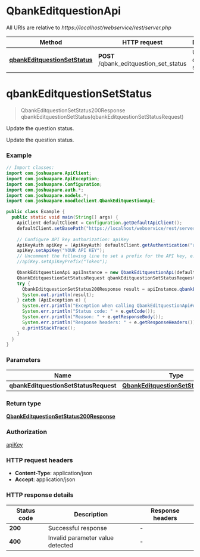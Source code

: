 # QbankEditquestionApi

All URIs are relative to *https://localhost/webservice/rest/server.php*

| Method | HTTP request | Description |
|------------- | ------------- | -------------|
| [**qbankEditquestionSetStatus**](QbankEditquestionApi.md#qbankEditquestionSetStatus) | **POST** /qbank_editquestion_set_status | Update the question status. |


<a id="qbankEditquestionSetStatus"></a>
# **qbankEditquestionSetStatus**
> QbankEditquestionSetStatus200Response qbankEditquestionSetStatus(qbankEditquestionSetStatusRequest)

Update the question status.

Update the question status.

### Example
```java
// Import classes:
import com.joshuapare.ApiClient;
import com.joshuapare.ApiException;
import com.joshuapare.Configuration;
import com.joshuapare.auth.*;
import com.joshuapare.models.*;
import com.joshuapare.moodleclient.QbankEditquestionApi;

public class Example {
  public static void main(String[] args) {
    ApiClient defaultClient = Configuration.getDefaultApiClient();
    defaultClient.setBasePath("https://localhost/webservice/rest/server.php");
    
    // Configure API key authorization: apiKey
    ApiKeyAuth apiKey = (ApiKeyAuth) defaultClient.getAuthentication("apiKey");
    apiKey.setApiKey("YOUR API KEY");
    // Uncomment the following line to set a prefix for the API key, e.g. "Token" (defaults to null)
    //apiKey.setApiKeyPrefix("Token");

    QbankEditquestionApi apiInstance = new QbankEditquestionApi(defaultClient);
    QbankEditquestionSetStatusRequest qbankEditquestionSetStatusRequest = new QbankEditquestionSetStatusRequest(); // QbankEditquestionSetStatusRequest | 
    try {
      QbankEditquestionSetStatus200Response result = apiInstance.qbankEditquestionSetStatus(qbankEditquestionSetStatusRequest);
      System.out.println(result);
    } catch (ApiException e) {
      System.err.println("Exception when calling QbankEditquestionApi#qbankEditquestionSetStatus");
      System.err.println("Status code: " + e.getCode());
      System.err.println("Reason: " + e.getResponseBody());
      System.err.println("Response headers: " + e.getResponseHeaders());
      e.printStackTrace();
    }
  }
}
```

### Parameters

| Name | Type | Description  | Notes |
|------------- | ------------- | ------------- | -------------|
| **qbankEditquestionSetStatusRequest** | [**QbankEditquestionSetStatusRequest**](QbankEditquestionSetStatusRequest.md)|  | |

### Return type

[**QbankEditquestionSetStatus200Response**](QbankEditquestionSetStatus200Response.md)

### Authorization

[apiKey](../README.md#apiKey)

### HTTP request headers

 - **Content-Type**: application/json
 - **Accept**: application/json

### HTTP response details
| Status code | Description | Response headers |
|-------------|-------------|------------------|
| **200** | Successful response |  -  |
| **400** | Invalid parameter value detected |  -  |

